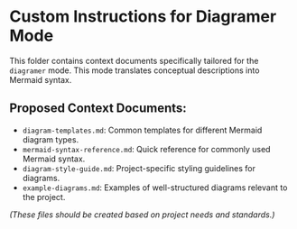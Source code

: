 # Custom Instructions for Diagramer Mode

This folder contains context documents specifically tailored for the `diagramer` mode. This mode translates conceptual descriptions into Mermaid syntax.

## Proposed Context Documents:

*   `diagram-templates.md`: Common templates for different Mermaid diagram types.
*   `mermaid-syntax-reference.md`: Quick reference for commonly used Mermaid syntax.
*   `diagram-style-guide.md`: Project-specific styling guidelines for diagrams.
*   `example-diagrams.md`: Examples of well-structured diagrams relevant to the project.

*(These files should be created based on project needs and standards.)*